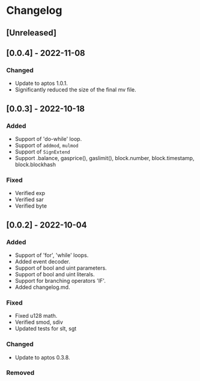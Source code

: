 # Changelog

## [Unreleased]

## [0.0.4] - 2022-11-08

### Changed
- Update to aptos 1.0.1.
- Significantly reduced the size of the final mv file.

## [0.0.3] - 2022-10-18

### Added
- Support of 'do-while' loop.
- Support of `addmod`, `mulmod`
- Support of `SignExtend`
- Support <ACCOUNT>.balance, gasprice(), gaslimit(), block.number, block.timestamp, block.blockhash

### Fixed
- Verified exp
- Verified sar
- Verified byte

## [0.0.2] - 2022-10-04

### Added

- Support of 'for', 'while' loops.
- Added event decoder.
- Support of bool and uint parameters.
- Support of bool and uint literals.
- Support for branching operators 'IF'.
- Added changelog.md.

### Fixed

- Fixed u128 math.
- Verified smod, sdiv
- Updated tests for slt, sgt

### Changed

- Update to aptos 0.3.8.

### Removed
